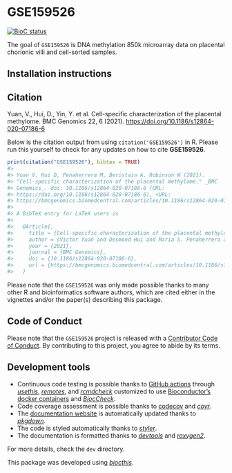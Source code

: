 
<!-- README.md is generated from README.Rmd. Please edit that file -->

# GSE159526

<!-- badges: start -->

[![BioC
status](http://www.bioconductor.org/shields/build/release/bioc/GSE159526.svg)](https://bioconductor.org/checkResults/release/bioc-LATEST/GSE159526)
<!-- badges: end -->

The goal of `GSE159526` is DNA methylation 850k microarray data on
placental chorionic villi and cell-sorted samples.

## Installation instructions

## Citation

Yuan, V., Hui, D., Yin, Y. et al. Cell-specific characterization of the
placental methylome. BMC Genomics 22, 6 (2021).
<https://doi.org/10.1186/s12864-020-07186-6>

Below is the citation output from using `citation('GSE159526')` in R.
Please run this yourself to check for any updates on how to cite
**GSE159526**.

``` r
print(citation("GSE159526"), bibtex = TRUE)
#> 
#> Yuan V, Hui D, Penaherrera M, Beristain A, Robinson W (2021).
#> "Cell-specific characterization of the placental methylome." _BMC
#> Genomics_. doi: 10.1186/s12864-020-07186-6 (URL:
#> https://doi.org/10.1186/s12864-020-07186-6), <URL:
#> https://bmcgenomics.biomedcentral.com/articles/10.1186/s12864-020-07186-6>.
#> 
#> A BibTeX entry for LaTeX users is
#> 
#>   @Article{,
#>     title = {Cell-specific characterization of the placental methylome},
#>     author = {Victor Yuan and Desmond Hui and Maria S. Penaherrera and Alexander G. Beristain and Wendy P. Robinson},
#>     year = {2021},
#>     journal = {BMC Genomics},
#>     doi = {10.1186/s12864-020-07186-6},
#>     url = {https://bmcgenomics.biomedcentral.com/articles/10.1186/s12864-020-07186-6},
#>   }
```

Please note that the `GSE159526` was only made possible thanks to many
other R and bioinformatics software authors, which are cited either in
the vignettes and/or the paper(s) describing this package.

## Code of Conduct

Please note that the `GSE159526` project is released with a [Contributor
Code of Conduct](http://bioconductor.org/about/code-of-conduct/). By
contributing to this project, you agree to abide by its terms.

## Development tools

-   Continuous code testing is possible thanks to [GitHub
    actions](https://www.tidyverse.org/blog/2020/04/usethis-1-6-0/)
    through *[usethis](https://CRAN.R-project.org/package=usethis)*,
    *[remotes](https://CRAN.R-project.org/package=remotes)*, and
    *[rcmdcheck](https://CRAN.R-project.org/package=rcmdcheck)*
    customized to use [Bioconductor’s docker
    containers](https://www.bioconductor.org/help/docker/) and
    *[BiocCheck](https://bioconductor.org/packages/3.13/BiocCheck)*.
-   Code coverage assessment is possible thanks to
    [codecov](https://codecov.io/gh) and
    *[covr](https://CRAN.R-project.org/package=covr)*.
-   The [documentation website](http://wvictor14.github.io/GSE159526) is
    automatically updated thanks to
    *[pkgdown](https://CRAN.R-project.org/package=pkgdown)*.
-   The code is styled automatically thanks to
    *[styler](https://CRAN.R-project.org/package=styler)*.
-   The documentation is formatted thanks to
    *[devtools](https://CRAN.R-project.org/package=devtools)* and
    *[roxygen2](https://CRAN.R-project.org/package=roxygen2)*.

For more details, check the `dev` directory.

This package was developed using
*[biocthis](https://bioconductor.org/packages/3.13/biocthis)*.

